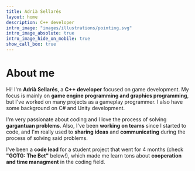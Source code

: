 ```yaml
---
title: Adrià Sellarés
layout: home
description: C++ developer
intro_image: "images/illustrations/pointing.svg"
intro_image_absolute: true
intro_image_hide_on_mobile: true
show_call_box: true
---
```


# About me

Hi! I'm **Adrià Sellarés**, a **C++ developer** focused on game development. My focus is mainly on **game engine programming and graphics programming**, but I've worked on many projects as a gameplay programmer.
I also have some background on C# and Unity development.

I'm very passionate about coding and I love the process of solving **gargantuan problems**. Also, I've been **working on teams** since I started to code, and I'm really used to **sharing ideas** and **communicating** during the process of solving said problems.

I've been a **code lead** for a student project that went for 4 months (check **"GOTG: The Bet"** below!), which made me learn tons about **cooperation and time managment** in the coding field. 
